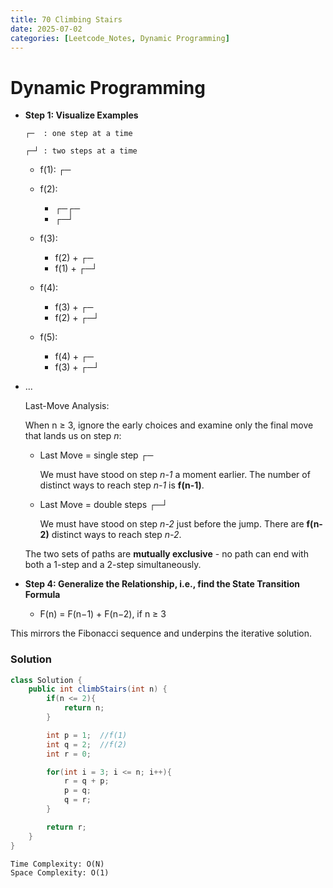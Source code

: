 ```yaml
---
title: 70 Climbing Stairs
date: 2025-07-02
categories: [Leetcode_Notes, Dynamic Programming]
---
```

# Dynamic Programming
- **Step 1: Visualize Examples**
  ```
  ┌─  : one step at a time

  ┌─┘ : two steps at a time
  ```

  - f(1):      ┌─

  - f(2):      
    - ┌─┌─ 
    - ┌─┘

  - f(3):      
    - f(2) + ┌─    
    - f(1) + ┌─┘

  - f(4):
    - f(3) + ┌─
    - f(2) + ┌─┘
  
  - f(5):
    - f(4) + ┌─
    - f(3) + ┌─┘  
- ...
 
    Last-Move Analysis:
        
    When n ≥ 3, ignore the early choices and examine only the final move that lands us on step *n*:

    - Last Move = single step ┌─
        
        We must have stood on step *n-1* a moment earlier. The number of distinct ways to reach step *n-1* is **f(n-1)**.

    - Last Move = double steps  ┌─┘
       
        We must have stood on step *n-2* just before the jump. There are **f(n-2)** distinct ways to reach step *n-2*.

    The two sets of paths are **mutually exclusive** - no path can end with both a 1-step and a 2-step simultaneously.

- **Step 4: Generalize the Relationship, i.e., find the State Transition Formula**
   - F(n) = F(n−1) + F(n−2), if n ≥ 3
  
This mirrors the Fibonacci sequence and underpins the iterative solution.

### Solution
```java
class Solution {
    public int climbStairs(int n) {
        if(n <= 2){
            return n;
        }

        int p = 1;  //f(1)
        int q = 2;  //f(2)
        int r = 0;

        for(int i = 3; i <= n; i++){
            r = q + p;
            p = q;
            q = r;
        }

        return r;
    }
}
```

```
Time Complexity: O(N)
Space Complexity: O(1)
```